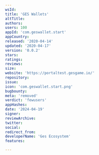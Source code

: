 ```yaml
---
wsId: 
title: 'GES Wallets'
altTitle: 
authors: 
users: 100
appId: 'com.geswallet.start'
appCountry: 
released: '2020-04-14'
updated: '2020-04-17'
version: '0.0.2'
stars: 
ratings: 
reviews: 
size: 
website: 'https://portaltest.gesgame.io/'
repository: 
issue: 
icon: 'com.geswallet.start.png'
bugbounty: 
meta: 'removed'
verdict: 'fewusers'
appHashes: 
date: '2024-04-19'
signer: 
reviewArchive: 
twitter: 
social: 
redirect_from: 
developerName: 'Ges Ecosystem'
features: 

---
```


